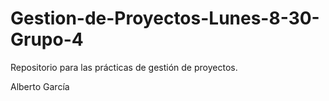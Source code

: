 # Gestion-de-Proyectos-Lunes-8-30-Grupo-4
Repositorio para las prácticas de gestión de proyectos.

Alberto García

